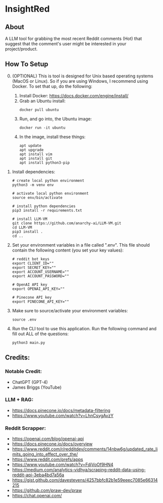 # InsightRed

## About

A LLM tool for grabbing the most recent Reddit comments (Hot) that suggest that the comment's user might be interested in your project/product.

## How To Setup

0. (OPTIONAL) This is tool is designed for Unix based operating systems (MacOS or Linux). So if you are using Windows, I recommend using Docker. To set that up, do the following:

   1. Install Docker: https://docs.docker.com/engine/install/
   2. Grab an Ubuntu install:
      ```
      docker pull ubuntu
      ```
   3. Run, and go into, the Ubuntu image:
      ```
      docker run -it ubuntu
      ```
   4. In the image, install these things:
      ```
      apt update
      apt upgrade
      apt install vim
      apt install git
      apt install python3-pip
      ```

1. Install dependencies:

   ```
   # create local python environment
   python3 -m venv env

   # activate local python environment
   source env/bin/activate

   # install python dependencies
   pip3 install -r requirements.txt

   # install LLM-VM
   git clone https://github.com/anarchy-ai/LLM-VM.git
   cd LLM-VM
   pip3 install .
   cd ..
   ```

2. Set your environment variables in a file called ".env". This file should contain the following content (you set your key values):

   ```
   # reddit bot keys
   export CLIENT_ID=""
   export SECRET_KEY=""
   export ACCOUNT_USERNAME=""
   export ACCOUNT_PASSWORD=""

   # OpenAI API key
   export OPENAI_API_KEY=""

   # Pinecone API key
   export PINECONE_API_KEY=""
   ```

3. Make sure to source/activate your environment variables:

   ```
   source .env
   ```

4. Run the CLI tool to use this application. Run the following command and fill out ALL of the questions:
   ```
   python3 main.py
   ```

## Credits:

### Notable Credit:

- ChatGPT (GPT-4)
- James Briggs (YouTube)

### LLM + RAG:

- https://docs.pinecone.io/docs/metadata-filtering
- https://www.youtube.com/watch?v=LhnCsygAvzY

### Reddit Scrapper:

- https://openai.com/blog/openai-api
- https://docs.pinecone.io/docs/overview
- https://www.reddit.com/r/redditdev/comments/14nbw6g/updated_rate_limits_going_into_effect_over_the/
- https://www.reddit.com/prefs/apps
- https://www.youtube.com/watch?v=FdjVoOf9HN4
- https://medium.com/analytics-vidhya/scraping-reddit-data-using-reddit-api-3eba4bd7a56a
- https://gist.github.com/davestevens/4257bbfc82b1e59eeec7085e66314215
- https://github.com/praw-dev/praw
- https://chat.openai.com/
